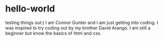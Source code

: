 # hello-world
testing things out:)
I am Connor Gunter and I am just getting into coding. I was inspired to try coding out by my brother David Arango. I am still a beginner but know the basics of html and css.
